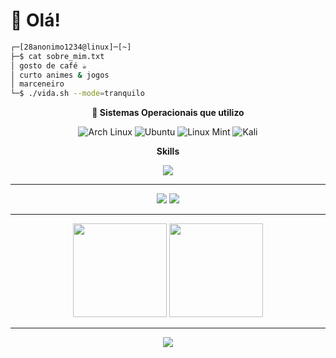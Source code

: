 # 🐧 Olá!

```bash
┌─[28anonimo1234@linux]─[~]
├─$ cat sobre_mim.txt
│ gosto de café ☕
│ curto animes & jogos
│ marceneiro
└─$ ./vida.sh --mode=tranquilo
```

<div align="center">

**🐧 Sistemas Operacionais que utilizo**

![Arch Linux](https://img.shields.io/badge/Arch-1793D1?style=flat-square&logo=arch-linux&logoColor=white)
![Ubuntu](https://img.shields.io/badge/Ubuntu-E95420?style=flat-square&logo=ubuntu&logoColor=white)
![Linux Mint](https://img.shields.io/badge/Mint-87CF3E?style=flat-square&logo=Linux%20Mint&logoColor=white)
![Kali](https://img.shields.io/badge/Kali-268BEE?style=flat-square&logo=kalilinux&logoColor=white)

**Skills**

<img src="https://skillicons.dev/icons?i=linux,bash,python,cpp,cs,php,js,html,css,git,vscode" />

</div>



---

<div align="center">

[<img src="https://img.shields.io/badge/Steam-ウェンベル-000000?style=for-the-badge&logo=steam&logoColor=white"/>](https://steamcommunity.com/profiles/76561199651985209/)
[<img src="https://img.shields.io/badge/Discord-bora%20jogar-5865F2?style=for-the-badge&logo=discord&logoColor=white"/>](https://discord.com/users/)

</div>

---

<div align="center">

<img src="https://github-readme-stats.vercel.app/api?username=28anonimo1234&theme=tokyonight&show_icons=true&hide_border=true&count_private=true" height="150"/>
<img src="https://github-readme-stats.vercel.app/api/top-langs/?username=28anonimo1234&layout=compact&theme=tokyonight&hide_border=true" height="150"/>

</div>

----

<div align="center">

<img src="https://komarev.com/ghpvc/?username=28anonimo1234&color=blueviolet&style=plastic&label=visitantes"/>

</div>
